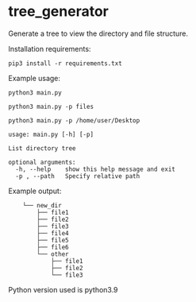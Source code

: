 # tree_generator
Generate a tree to view the directory and file structure.

Installation requirements:

```pip3 install -r requirements.txt```


Example usage:

```python3 main.py```

```python3 main.py -p files```

```python3 main.py -p /home/user/Desktop```


```
usage: main.py [-h] [-p]

List directory tree

optional arguments:
  -h, --help    show this help message and exit
  -p , --path   Specify relative path
```

Example output:

```
    └── new_dir
        ├── file1
        ├── file2
        ├── file3
        ├── file4
        ├── file5
        ├── file6
        └── other
            ├── file1
            ├── file2
            └── file3
```

Python version used is python3.9
